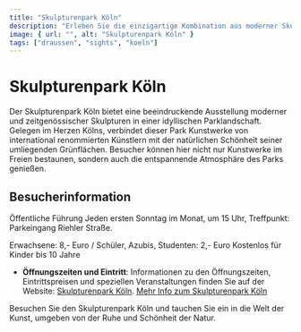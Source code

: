 ```yaml
---
title: "Skulpturenpark Köln"
description: "Erleben Sie die einzigartige Kombination aus moderner Skulpturkunst und malerischer Natur im Skulpturenpark Köln"
image: { url: "", alt: "Skulpturenpark Köln" }
tags: ["draussen", "sights", "koeln"]
---
```


# Skulpturenpark Köln

Der Skulpturenpark Köln bietet eine beeindruckende Ausstellung moderner und zeitgenössischer Skulpturen in einer idyllischen Parklandschaft. Gelegen im Herzen Kölns, verbindet dieser Park Kunstwerke von international renommierten Künstlern mit der natürlichen Schönheit seiner umliegenden Grünflächen. Besucher können hier nicht nur Kunstwerke im Freien bestaunen, sondern auch die entspannende Atmosphäre des Parks genießen.

## Besucherinformation

Öffentliche Führung
Jeden ersten Sonntag im Monat, um 15 Uhr, Treffpunkt: Parkeingang Riehler Straße.

Erwachsene: 8,- Euro / Schüler, Azubis, Studenten: 2,- Euro
Kostenlos für Kinder bis 10 Jahre

- **Öffnungszeiten und Eintritt**: Informationen zu den Öffnungszeiten, Eintrittspreisen und speziellen Veranstaltungen finden Sie auf der Website: [Skulpturenpark Köln](https://www.skulpturenparkkoeln.de).
  [Mehr Info zum Skulpturenpark Köln](https://www.stadt-koeln.de/artikel/08116/index.html)

Besuchen Sie den Skulpturenpark Köln und tauchen Sie ein in die Welt der Kunst, umgeben von der Ruhe und Schönheit der Natur.

